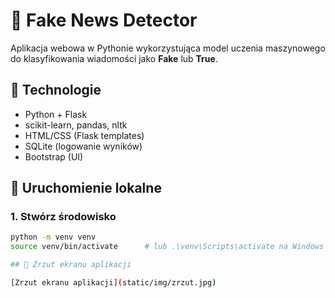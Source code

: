 # 📰 Fake News Detector

Aplikacja webowa w Pythonie wykorzystująca model uczenia maszynowego do klasyfikowania wiadomości jako **Fake** lub **True**.

## 🧰 Technologie

- Python + Flask  
- scikit-learn, pandas, nltk  
- HTML/CSS (Flask templates)  
- SQLite (logowanie wyników)  
- Bootstrap (UI)

## 🚀 Uruchomienie lokalne

### 1. Stwórz środowisko

```bash
python -m venv venv
source venv/bin/activate      # lub .\venv\Scripts\activate na Windows

## 📸 Zrzut ekranu aplikacji

[Zrzut ekranu aplikacji](static/img/zrzut.jpg)
